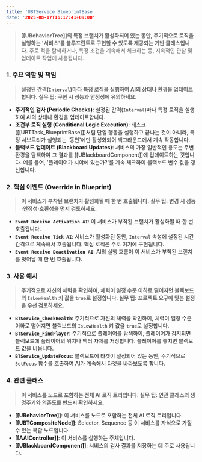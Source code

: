 ```yaml
---
title: 'UBTService BlueprintBase
date: '2025-08-17T16:17:41+09:00'
---
```




> **[[UBehaviorTree]]의 특정 브랜치가 활성화되어 있는 동안, 주기적으로 로직을 실행하는 '서비스'를 블루프린트로 구현할 수 있도록 제공되는 기반 클래스입니다.** 주로 적을 탐색하거나, 특정 조건을 계속해서 체크하는 등, 지속적인 관찰 및 업데이트 작업에 사용됩니다.

### **1. 주요 역할 및 책임**
> **설정된 간격(`Interval`)마다 특정 로직을 실행하여 AI의 상태나 환경을 업데이트합니다. 실무 팁: 구현 시 성능과 안정성에 유의하세요.**
* **주기적인 검사 (Periodic Checks)**:
	설정된 간격(`Interval`)마다 특정 로직을 실행하여 AI의 상태나 환경을 업데이트합니다.
* **조건부 로직 실행 (Conditional Logic Execution)**:
	태스크([[UBTTask_BlueprintBase]])처럼 단일 행동을 실행하고 끝나는 것이 아니라, 특정 서브트리가 실행되는 '동안'에만 활성화되어 백그라운드에서 계속 작동합니다.
* **블랙보드 업데이트 (Blackboard Updates)**:
	서비스의 가장 일반적인 용도는 주변 환경을 탐색하여 그 결과를 [[UBlackboardComponent]]에 업데이트하는 것입니다. 예를 들어, '플레이어가 시야에 있는가?'를 계속 체크하여 블랙보드 변수 값을 갱신합니다.

### **2. 핵심 이벤트 (Override in Blueprint)**
> **이 서비스가 부착된 브랜치가 활성화될 때 한 번 호출됩니다. 실무 팁: 변경 시 성능·안정성·호환성을 먼저 검토하세요.**
* **`Event Receive Activation AI`**:
	이 서비스가 부착된 브랜치가 활성화될 때 한 번 호출됩니다.
* **`Event Receive Tick AI`**:
	서비스가 활성화된 동안, `Interval` 속성에 설정된 시간 간격으로 계속해서 호출됩니다. 핵심 로직은 주로 여기에 구현됩니다.
* **`Event Receive Deactivation AI`**:
	AI의 실행 흐름이 이 서비스가 부착된 브랜치를 벗어날 때 한 번 호출됩니다.

### **3. 사용 예시**
> **주기적으로 자신의 체력을 확인하여, 체력이 일정 수준 이하로 떨어지면 블랙보드의 `IsLowHealth` 키 값을 `true`로 설정합니다. 실무 팁: 프로젝트 요구에 맞는 설정을 우선 검토하세요.**
* **`BTService_CheckHealth`**:
	주기적으로 자신의 체력을 확인하여, 체력이 일정 수준 이하로 떨어지면 블랙보드의 `IsLowHealth` 키 값을 `true`로 설정합니다.
* **`BTService_FindPlayer`**:
	주기적으로 플레이어를 탐색하여, 플레이어가 감지되면 블랙보드에 플레이어의 위치나 액터 자체를 저장합니다. 플레이어를 놓치면 블랙보드 값을 비웁니다.
* **`BTService_UpdateFocus`**:
	블랙보드에 타겟이 설정되어 있는 동안, 주기적으로 `SetFocus` 함수를 호출하여 AI가 계속해서 타겟을 바라보도록 합니다.

### **4. 관련 클래스**
> **이 서비스를 노드로 포함하는 전체 AI 로직 트리입니다. 실무 팁: 연관 클래스의 생명주기와 의존도를 반드시 확인하세요.**
* **[[UBehaviorTree]]**:
	이 서비스를 노드로 포함하는 전체 AI 로직 트리입니다.
* **[[UBTCompositeNode]]**:
	Selector, Sequence 등 이 서비스를 자식으로 가질 수 있는 복합 노드입니다.
* **[[AAIController]]**:
	이 서비스를 실행하는 주체입니다.
* **[[UBlackboardComponent]]**:
	서비스의 검사 결과를 저장하는 데 주로 사용됩니다.
